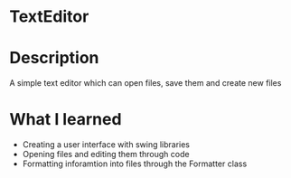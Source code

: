 # TextEditor

# Description

A simple text editor which can open files, save them and create new files

# What I learned

* Creating a user interface with swing libraries
* Opening files and editing them through code
* Formatting inforamtion into files through the Formatter class
